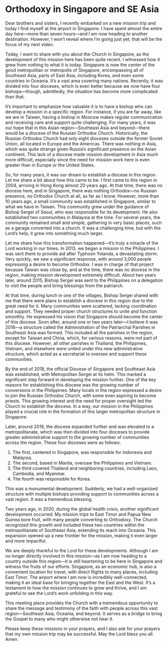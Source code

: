 # Orthodoxy in Singapore and SE Asia

Dear brothers and sisters, I recently embarked on a new mission trip and today I find myself at the airport in Singapore. I have spent almost the entire day here—more than seven hours—and I am now heading to another destination. However, I won’t reveal where I’m going just yet; that will be the focus of my next video. 

Today, I want to share with you about the Church in Singapore, as the development of this mission here has been quite recent. I witnessed how it grew from nothing to what it is today. Singapore is now the center of the good metropolitan or metropolis of Singapore, encompassing all of Southeast Asia, parts of East Asia, including Korea, and even some countries in Oceania. It’s a vast area covering many nations. Recently, it was divided into four dioceses, which is even better because we now have four bishops—though, admittedly, the situation has become more complicated than that.

It’s important to emphasize how valuable it is to have a bishop who can develop a mission in a specific region. For instance, if you are far away, like we are in Taiwan, having a bishop in Moscow makes regular communication and receiving care and support quite challenging. For many years, it was our hope that in this Asian region—Southeast Asia and beyond—there would be a diocese of the Russian Orthodox Church. Historically, the Russian Orthodox Church had only eight dioceses outside the former Soviet Union, all located in Europe and the Americas. There was nothing in Asia, which was quite strange given Russia’s significant presence on the Asian continent. This lack of a diocese made mission development in Asia much more difficult, especially since the need for mission work here is even greater than in Europe or the United States. 

So, for many years, it was our dream to establish a diocese in this region. Let me share a bit about how this came to be. I first came to this region in 2004, arriving in Hong Kong almost 20 years ago. At that time, there was no diocese here, and in Singapore, there was nothing Orthodox—no Russian presence, no Orthodox Church at all, as far as I know. However, more than 10 years ago, a small community was established in Singapore, similar to what we have in Taiwan. This community grew under the guidance of Bishop Sergei of Seoul, who was responsible for its development. He also established two communities in Malaysia at the time. For several years, the community remained small and simple, gathering in very basic places, such as a garage converted into a church. It was a challenging time, but with the Lord’s help, it grew into something much larger.

Let me share how this transformation happened—it’s truly a miracle of the Lord working in our times. In 2013, we began a mission in the Philippines. I was sent there to provide aid after Typhoon Yolanda, a devastating storm. Very quickly, we saw a significant response, with around 3,000 people expressing a desire to become Orthodox. I was in charge of that project because Taiwan was close by, and at the time, there was no diocese in the region, making mission development extremely difficult. About two years later, around 2015, Bishop Sergei was sent to the Philippines on a delegation to visit the people and bring blessings from the patriarch.

At that time, during lunch in one of the villages, Bishop Sergei shared with me that there were plans to establish a diocese in this region due to the great need for it. Many communities were scattered, lacking coordination and support. They needed proper church structures to unite and function smoothly. He expressed his vision that Singapore should become the center of this diocese. Soon after, around one or two years later—I believe it was 2016—a structure called the Administration of the Patriarchal Parishes in Southeast Asia was formed. This included all the parishes in the region, except for Taiwan and China, which, for various reasons, were not part of this diocese. However, all other parishes in Thailand, the Philippines, Vietnam, and elsewhere were united under this new administrative structure, which acted as a secretariat to oversee and support these communities.

By the end of 2018, the official Diocese of Singapore and Southeast Asia was established, with Metropolitan Sergei at its helm. This marked a significant step forward in developing the mission further. One of the key reasons for establishing this diocese was the growing number of conversions in the Philippines. Many locals in the region expressed a desire to join the Russian Orthodox Church, with some even aspiring to become priests. This growing interest and the need for proper oversight led the Church to establish the diocese. In a way, our mission in the Philippines played a crucial role in the formation of this larger metropolitan structure in Singapore.

Later, around 2019, the diocese expanded further and was elevated to a metropolitanate, which was then divided into four dioceses to provide greater administrative support to the growing number of communities across the region. These four dioceses were as follows:  
1. The first, centered in Singapore, was responsible for Indonesia and Malaysia.  
2. The second, based in Manila, oversaw the Philippines and Vietnam.  
3. The third covered Thailand and neighboring countries, including Laos, Cambodia, and Myanmar.  
4. The fourth was responsible for Korea.  

This was a monumental development. Suddenly, we had a well-organized structure with multiple bishops providing support to communities across a vast region. It was a tremendous blessing.

Two years ago, in 2020, during the global health crisis, another significant development occurred. My mission trips to East Timor and Papua New Guinea bore fruit, with many people converting to Orthodoxy. The Church recognized this growth and included these two countries within the metropolitanate of Southeast Asia, extending its reach into Oceania. This expansion opened up a new frontier for the mission, making it even larger and more impactful.

We are deeply thankful to the Lord for these developments. Although I am no longer directly involved in this mission—as I am now heading to a country outside this region—it is still heartening to be here in Singapore and witness the fruits of our efforts. Singapore, as an economic hub, is also a convenient location for travel, with direct flights to many places, including East Timor. The airport where I am now is incredibly well-connected, making it an ideal base for bringing together the East and the West. It’s a testament to how the mission continues to grow and thrive, and I am grateful to see the Lord’s work unfolding in this way.

This meeting place provides the Church with a tremendous opportunity to share the message and testimony of the faith with people across this vast region—Southeast Asia, Oceania, and beyond. It serves as a bridge to bring the Gospel to many who might otherwise not hear it. 

Please keep these missions in your prayers, and I also ask for your prayers that my own mission trip may be successful. May the Lord bless you all. Amen.

